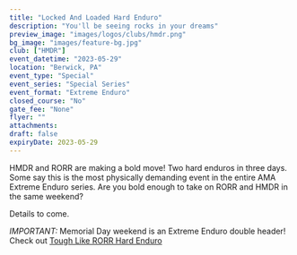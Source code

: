 ```yaml
---
title: "Locked And Loaded Hard Enduro"
description: "You'll be seeing rocks in your dreams"
preview_image: "images/logos/clubs/hmdr.png"
bg_image: "images/feature-bg.jpg"
club: ["HMDR"]
event_datetime: "2023-05-29"
location: "Berwick, PA"
event_type: "Special"
event_series: "Special Series"
event_format: "Extreme Enduro"
closed_course: "No"
gate_fee: "None"
flyer: ""
attachments:
draft: false
expiryDate: 2023-05-29
---
```


HMDR and RORR are making a bold move! Two hard enduros in three days. Some say this is the most physically demanding event in the entire AMA Extreme Enduro series. Are you bold enough to take on RORR and HMDR in the same weekend?

Details to come.

*IMPORTANT:* Memorial Day weekend is an Extreme Enduro double header! Check out [Tough Like RORR Hard Enduro](/events/2023/special/23-special-rorr)